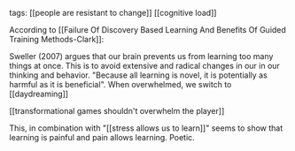 tags: [[people are resistant to change]] [[cognitive load]]

According to [[Failure Of Discovery Based Learning And Benefits Of Guided Training Methods-Clark]]:

Sweller (2007) argues that our brain prevents us from learning too many things at once. This is to avoid extensive and radical changes in our in our thinking and behavior. "Because all learning is novel, it is potentially as harmful as it is beneficial". When overwhelmed, we switch to [[daydreaming]]

[[transformational games shouldn't overwhelm the player]]

This, in combination with "[[stress allows us to learn]]" seems to show that learning is painful and pain allows learning. Poetic.
